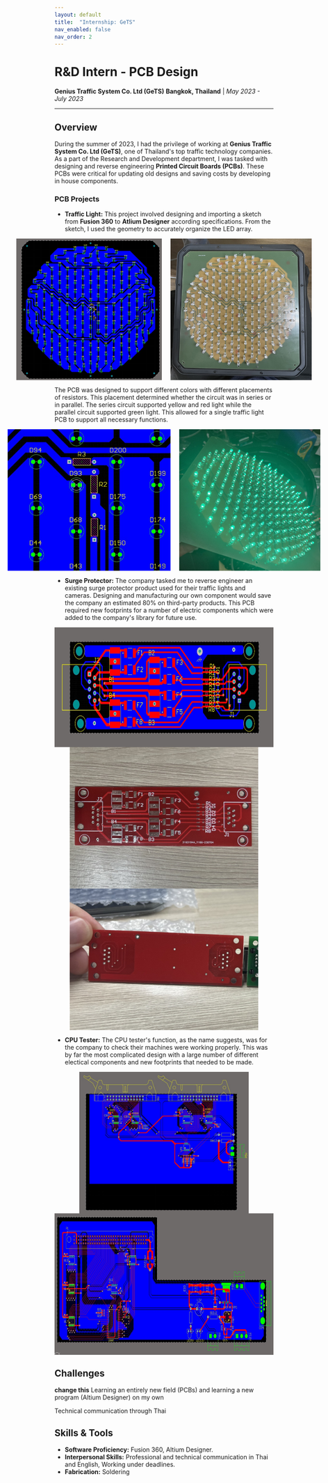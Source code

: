 ```yaml
---
layout: default
title:  "Internship: GeTS"
nav_enabled: false
nav_order: 2
---
```


# R&D Intern - PCB Design
**Genius Traffic System Co. Ltd (GeTS)**
**Bangkok, Thailand** | *May 2023 - July 2023*

---

## Overview
During the summer of 2023, I had the privilege of working at **Genius Traffic System Co. Ltd (GeTS)**, one of Thailand's top traffic technology companies. As a part of the Research and Development department, I was tasked with designing and reverse engineering **Printed Circuit Boards (PCBs)**. These PCBs were critical for updating old designs and saving costs by developing in house components. 

### PCB Projects
- **Traffic Light:** This project involved designing and importing a sketch from **Fusion 360** to **Atlium Designer** according specifications. From the sketch, I used the geometry to accurately organize the LED array.


<div style="display: flex; justify-content: center; gap: 20px;">
    <img src="assets/tlightAD.jpg" style="height: 325px; width: auto;">
    <img src="assets/tlHousing.jpg" style="height: 325px; width: auto;">
</div>

The PCB was designed to support different colors with different placements of resistors. This placement determined whether the circuit was in series or in parallel. The series circuit supported yellow and red light while the parallel circuit supported green light. This allowed for a single traffic light PCB to support all necessary functions.

<div style="display: flex; justify-content: center; gap: 20px;">
    <img src="assets/tlADresistor.jpg" style="height: 325px; width: auto;">
    <img src="assets/trafficLight.jpg" style="height: 325px; width: auto;">
</div>


- **Surge Protector:** The company tasked me to reverse engineer an existing surge protector product used for their traffic lights and cameras. Designing and manufacturing our own component would save the company an estimated 80% on third-party products. This PCB required new footprints for a number of electric components which were added to the company's library for future use.


<div style="display: flex; justify-content: center; gap: 20px;">
    <img src="assets/surgeProtectorAD.jpg" style="height: 275px; width: auto;">
</div>

<div style="display: flex; justify-content: center; gap: 20px;">
    <img src="assets/spFront.jpg" style="height: 325px; width: auto;">
</div>

<div style="display: flex; justify-content: center; gap: 20px;">
    <img src="assets/spBack.jpg" style="height: 325px; width: auto;">
</div>


- **CPU Tester:** The CPU tester's function, as the name suggests, was for the company to check their machines were working properly. This was by far the most complicated design with a large number of different electical components and new footprints that needed to be made. 

<div style="display: flex; justify-content: center; gap: 20px;">
    <img src="assets/CPUtest1.jpg" style="height: 325px; width: auto;">
</div>

<div style="display: flex; justify-content: center; gap: 20px;">
    <img src="assets/CPUtest2.jpg" style="height: 325px; width: auto;">
</div>

## Challenges
**change this** Learning an entirely new field (PCBs) and learning a new program (Altium Designer) on my own

Technical communication through Thai

## Skills & Tools
- **Software Proficiency:** Fusion 360, Altium Designer.
- **Interpersonal Skills:** Professional and technical communication in Thai and English, Working under deadlines.
- **Fabrication:** Soldering